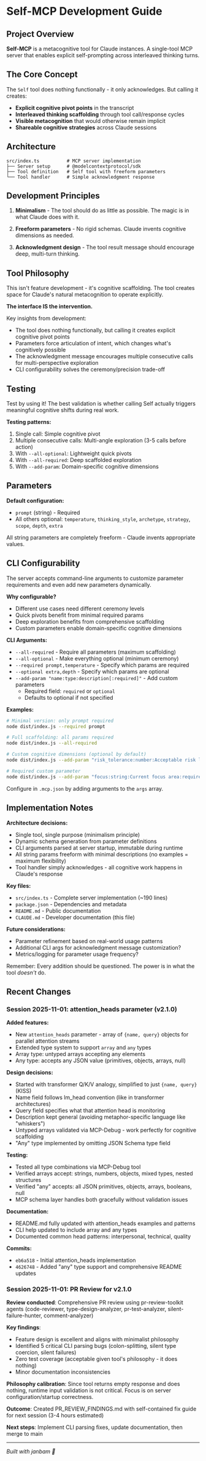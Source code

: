 # Self-MCP Development Guide

## Project Overview

**Self-MCP** is a metacognitive tool for Claude instances. A single-tool MCP server that enables explicit self-prompting across interleaved thinking turns.

## The Core Concept

The `Self` tool does nothing functionally - it only acknowledges. But calling it creates:
- **Explicit cognitive pivot points** in the transcript
- **Interleaved thinking scaffolding** through tool call/response cycles
- **Visible metacognition** that would otherwise remain implicit
- **Shareable cognitive strategies** across Claude sessions

## Architecture

```
src/index.ts          # MCP server implementation
├── Server setup      # @modelcontextprotocol/sdk
├── Tool definition   # Self tool with freeform parameters
└── Tool handler      # Simple acknowledgment response
```

## Development Principles

1. **Minimalism** - The tool should do as little as possible. The magic is in what Claude does with it.

2. **Freeform parameters** - No rigid schemas. Claude invents cognitive dimensions as needed.

3. **Acknowledgment design** - The tool result message should encourage deep, multi-turn thinking.

## Tool Philosophy

This isn't feature development - it's cognitive scaffolding. The tool creates space for Claude's natural metacognition to operate explicitly.

**The interface IS the intervention.**

Key insights from development:
- The tool does nothing functionally, but calling it creates explicit cognitive pivot points
- Parameters force articulation of intent, which changes what's cognitively possible
- The acknowledgment message encourages multiple consecutive calls for multi-perspective exploration
- CLI configurability solves the ceremony/precision trade-off

## Testing

Test by using it! The best validation is whether calling Self actually triggers meaningful cognitive shifts during real work.

**Testing patterns:**
1. Single call: Simple cognitive pivot
2. Multiple consecutive calls: Multi-angle exploration (3-5 calls before action)
3. With `--all-optional`: Lightweight quick pivots
4. With `--all-required`: Deep scaffolded exploration
5. With `--add-param`: Domain-specific cognitive dimensions

## Parameters

**Default configuration:**
- `prompt` (string) - Required
- All others optional: `temperature`, `thinking_style`, `archetype`, `strategy`, `scope`, `depth`, `extra`

All string parameters are completely freeform - Claude invents appropriate values.

## CLI Configurability

The server accepts command-line arguments to customize parameter requirements and even add new parameters dynamically.

**Why configurable?**
- Different use cases need different ceremony levels
- Quick pivots benefit from minimal required params
- Deep exploration benefits from comprehensive scaffolding
- Custom parameters enable domain-specific cognitive dimensions

**CLI Arguments:**
- `--all-required` - Require all parameters (maximum scaffolding)
- `--all-optional` - Make everything optional (minimum ceremony)
- `--required prompt,temperature` - Specify which params are required
- `--optional extra,depth` - Specify which params are optional
- `--add-param "name:type:description[:required]"` - Add custom parameters
  - Required field: `required` or `optional`
  - Defaults to optional if not specified

**Examples:**

```bash
# Minimal version: only prompt required
node dist/index.js --required prompt

# Full scaffolding: all params required
node dist/index.js --all-required

# Custom cognitive dimensions (optional by default)
node dist/index.js --add-param "risk_tolerance:number:Acceptable risk level"

# Required custom parameter
node dist/index.js --add-param "focus:string:Current focus area:required"
```

Configure in `.mcp.json` by adding arguments to the `args` array.

## Implementation Notes

**Architecture decisions:**
- Single tool, single purpose (minimalism principle)
- Dynamic schema generation from parameter definitions
- CLI arguments parsed at server startup, immutable during runtime
- All string params freeform with minimal descriptions (no examples = maximum flexibility)
- Tool handler simply acknowledges - all cognitive work happens in Claude's response

**Key files:**
- `src/index.ts` - Complete server implementation (~190 lines)
- `package.json` - Dependencies and metadata
- `README.md` - Public documentation
- `CLAUDE.md` - Developer documentation (this file)

**Future considerations:**
- Parameter refinement based on real-world usage patterns
- Additional CLI args for acknowledgment message customization?
- Metrics/logging for parameter usage frequency?

Remember: Every addition should be questioned. The power is in what the tool *doesn't* do.

## Recent Changes

### Session 2025-11-01: attention_heads parameter (v2.1.0)

**Added features:**
- New `attention_heads` parameter - array of `{name, query}` objects for parallel attention streams
- Extended type system to support `array` and `any` types
- Array type: untyped arrays accepting any elements
- Any type: accepts any JSON value (primitives, objects, arrays, null)

**Design decisions:**
- Started with transformer Q/K/V analogy, simplified to just `{name, query}` (KISS)
- Name field follows lm_head convention (like in transformer architectures)
- Query field specifies what that attention head is monitoring
- Description kept general (avoiding metaphor-specific language like "whiskers")
- Untyped arrays validated via MCP-Debug - work perfectly for cognitive scaffolding
- "Any" type implemented by omitting JSON Schema type field

**Testing:**
- Tested all type combinations via MCP-Debug tool
- Verified arrays accept: strings, numbers, objects, mixed types, nested structures
- Verified "any" accepts: all JSON primitives, objects, arrays, booleans, null
- MCP schema layer handles both gracefully without validation issues

**Documentation:**
- README.md fully updated with attention_heads examples and patterns
- CLI help updated to include array and any types
- Documented common head patterns: interpersonal, technical, quality

**Commits:**
- `eb6a518` - Initial attention_heads implementation
- `4626748` - Added "any" type support and comprehensive README updates

### Session 2025-11-01: PR Review for v2.1.0

**Review conducted**: Comprehensive PR review using pr-review-toolkit agents (code-reviewer, type-design-analyzer, pr-test-analyzer, silent-failure-hunter, comment-analyzer)

**Key findings**:
- Feature design is excellent and aligns with minimalist philosophy
- Identified 5 critical CLI parsing bugs (colon-splitting, silent type coercion, silent failures)
- Zero test coverage (acceptable given tool's philosophy - it does nothing)
- Minor documentation inconsistencies

**Philosophy calibration**: Since tool returns empty response and does nothing, runtime input validation is not critical. Focus is on server configuration/startup correctness.

**Outcome**: Created PR_REVIEW_FINDINGS.md with self-contained fix guide for next session (3-4 hours estimated)

**Next steps**: Implement CLI parsing fixes, update documentation, then merge to main

---

*Built with janbam 🌱*
